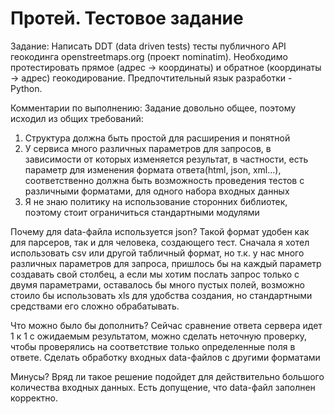 # Протей. Тестовое задание
Задание:
Написать DDT (data driven tests) тесты публичного API геокодинга openstreetmaps.org
(проект nominatim).
Необходимо протестировать прямое (адрес -> координаты) и обратное (координаты ->
адрес) геокодирование.
Предпочтительный язык разработки - Python.

Комментарии по выполнению:
Задание довольно общее, поэтому исходил из общих требований:
1. Структура должна быть простой для расширения и понятной
2. У сервиса много различных параметров для запросов, в зависимости от которых изменяется результат, в частности, есть параметр для изменения формата ответа(html, json, xml...), соответственно должна быть возможность проведения тестов с различными форматами, для одного набора входных данных
3. Я не знаю политику на использование сторонних библиотек, поэтому стоит ограничиться стандартными модулями

Почему для data-файла используется json?
Такой формат удобен как для парсеров, так и для человека, создающего тест. Сначала я хотел использовать csv или другой табличный формат, но т.к. у нас много различных параметров для запроса, пришлось бы на каждый параметр создавать свой столбец, а если мы хотим послать запрос только с двумя параметрами, оставалось бы много пустых полей, возможно стоило бы использовать xls для удобства создания, но стандартными средствами его сложно обрабатывать.

Что можно было бы дополнить?
Сейчас сравнение ответа сервера идет 1 к 1 с ожидаемым результатом, можно сделать неточную проверку, чтобы проверялись на соответствие только определенные поля в ответе. Сделать обработку входных data-файлов с другими форматами

Минусы?
Вряд ли такое решение подойдет для действительно большого количества входных данных. Есть допущение, что data-файл заполнен корректно.
